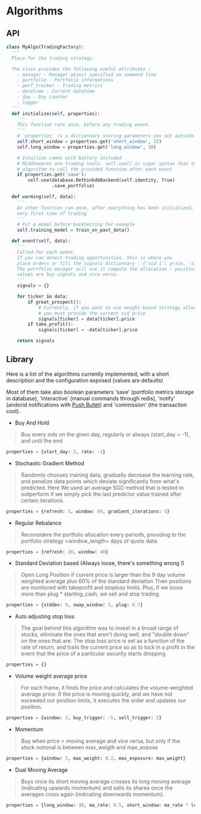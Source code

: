 Algorithms
==========

API
---

```python
class MyAlgo(TradingFactory):
  '''
  Place for the trading strategy.

  The class provides the following useful attributes :
    - manager - Manager object specified on command line
    - portfolio - Portfolio informations
    - perf_tracker - Trading metrics
    - datetime - Current datetime
    - day - Day counter
    - logger
  '''
  def initialize(self, properties):
    '''
    This function runs once, before any trading event.
    '''
    # `properties` is a dictionnary storing parameters you set outside.
    self.short_window = properties.get('short_window', 15)
    self.long_window = properties.get('long_window', 30)

    # Intuition comes with battery included
    # Middlewares are trading tools. self.use() is sugar syntax that tells the
    # algorithm to call the provided function after each event
    if properties.get('save'):
        self.use(database.RethinkdbBackend(self.identity, True)
                 .save_portfolio)

  def warming(self, data):
    '''
    An other function ran once, after everything has been initialized, the
    very first time of trading
    '''
    # Fit a model before backtesting for example
    self.training_model = train_on_past_data()

  def event(self, data):
    '''
    Called for each event.
    If you can detect trading opportunities, this is where you
    place orders or fill the signals dictionnary : {'sid 1': price, 'sid 2': -price}
    The portfolio manager will use it compute the allocation : positive
    values are buy signals and vice versa.
    '''
    signals = {}

    for ticker in data:
        if great_prospect():
            # Currently, if you want to use weight-based strategy allocation,
            # you must provide the current sid price
            signals[ticker] = data[ticker].price
        if take_profit():
            signals[ticker] = -data[ticker].price

    return signals
```


Library
-------

Here is a list of the algorithms currently implemented, with a short
description and the configuration exposed (values are defaults)

Most of them take also boolean parameters 'save' (portfolio metrics storage in
database), 'interactive' (manual commands through redis), 'notify' (andorid
notifications with [Push Bullet](pushbullet.com)) and 'commission' (the
transaction cost).

* Buy And Hold
> Buy every sids on the given day, regularly or always (start_day = -1), and
> until the end
```python
properties = {start_day: 2, rate: -1}
```

* Stochastic Gradient Method
> Randomly chooses training data, gradually decrease the learning rate, and
> penalize data points which deviate significantly from what's predicted. Here
> We used an average SGD method that is tested to outperform if we simply pick
> the last predictor value trained after certain iterations.
```python
properties = {refresh: 1, window: 60, gradient_iterations: 5}
```

* Regular Rebalance
> Reconsidere the portfolio allocation every <refresh> periods,
> providing to the portfolio strategy <window_length> days of quote data.
```python
properties = {refresh: 10, window: 40}
```

* Standard Deviation based (Always loose, there's something wrong !)
> Open Long Position if current price is larger than the 9 day volume weighted
> average plus 60% of the standard deviation Then positions are monitored with
> takeprofit and stoploss limits.  Plus, if we loose more than plug *
> starting_cash, we sell and stop trading.
```python
properties = {stddev: 9, vwap_window: 5, plug: 0.7}
```

* Auto adjusting stop loss
> The goal behind this algorithm was to invest in a broad range of stocks,
> eliminate the ones that aren't doing well, and "double down" on the ones that
> are.  The stop loss price is set as a function of the rate of return, and
> trails the current price so as to lock in a profit in the event that the
> price of a particular security starts dropping
```python
properties = {}
```

* Volume weight average price
> For each frame, it finds the price and calculates the volume-weighted average
> price.  If the price is moving quickly, and we have not exceeded our position
> limits, it executes the order and updates our position.
```python
properties = {window: 3, buy_trigger: -5, sell_trigger: 5}
```

* Momentum
> Buy when price > moving average and vice versa, but only if the stock
> notional is between max_weigth and max_expose
```python
properties = {window: 3, max_weight: 0.2, max_exposure: max_weight}
```

* Dual Moving Average
> Buys once its short moving average crosses its long moving average
> (indicating upwards momentum) and sells its shares once the averages cross
> again (indicating downwards momentum).
```python
properties = {long_window: 30, ma_rate: 0.5, short_window: ma_rate * long_window, threshold: 0}
```
